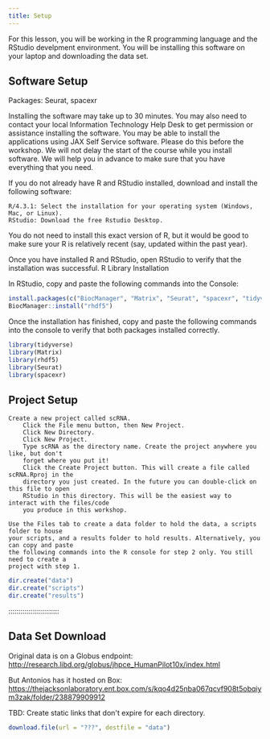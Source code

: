 ```yaml
---
title: Setup
---
```


For this lesson, you will be working in the R programming language and the RStudio
develpment environment. You will be installing this software on your laptop and
downloading the data set.

## Software Setup
Packages: Seurat, spacexr

Installing the software may take up to 30 minutes. You may also need to contact your local 
Information Technology Help Desk to get permission or assistance installing the software. 
You may be able to install the applications using JAX Self Service software. Please do this 
before the workshop. We will not delay the start of the course while you install software. 
We will help you in advance to make sure that you have everything that you need.

If you do not already have R and RStudio installed, download and install the following software:

    R/4.3.1: Select the installation for your operating system (Windows, Mac, or Linux).
    RStudio: Download the free Rstudio Desktop.

You do not need to install this exact version of R, but it would be good to make sure your R 
is relatively recent (say, updated within the past year).

Once you have installed R and RStudio, open RStudio to verify that the installation was 
successful.
R Library Installation

In RStudio, copy and paste the following commands into the Console:

```r
install.packages(c("BiocManager", "Matrix", "Seurat", "spacexr", "tidyverse"), dependencies = TRUE)
BiocManager::install("rhdf5")
```

Once the installation has finished, copy and paste the following commands into the 
console to verify that both packages installed correctly.

```r
library(tidyverse)
library(Matrix)
library(rhdf5)
library(Seurat)
library(spacexr)
```

## Project Setup

    Create a new project called scRNA.
        Click the File menu button, then New Project.
        Click New Directory.
        Click New Project.
        Type scRNA as the directory name. Create the project anywhere you like, but don't 
        forget where you put it!
        Click the Create Project button. This will create a file called scRNA.Rproj in the 
        directory you just created. In the future you can double-click on this file to open 
        RStudio in this directory. This will be the easiest way to interact with the files/code 
        you produce in this workshop.

    Use the Files tab to create a data folder to hold the data, a scripts folder to house 
    your scripts, and a results folder to hold results. Alternatively, you can copy and paste 
    the following commands into the R console for step 2 only. You still need to create a 
    project with step 1.

```r
dir.create("data")
dir.create("scripts")
dir.create("results")
```
:::::::::::::::::::::::::

## Data Set Download

<!--
FIXME: place any data you want learners to use in `episodes/data` and then use
       a relative link ( [data zip file](data/lesson-data.zip) ) to provide a
       link to it, replacing the example.com link.
-->

Original data is on a Globus endpoint:
http://research.libd.org/globus/jhpce_HumanPilot10x/index.html

But Antonios has it hosted on Box: <https://thejacksonlaboratory.ent.box.com/s/kqo4d25nba067qcvf908t5obqiym3zak/folder/238879909912>

TBD: Create static links that don't expire for each directory.

```r
download.file(url = "???", destfile = "data")
```
